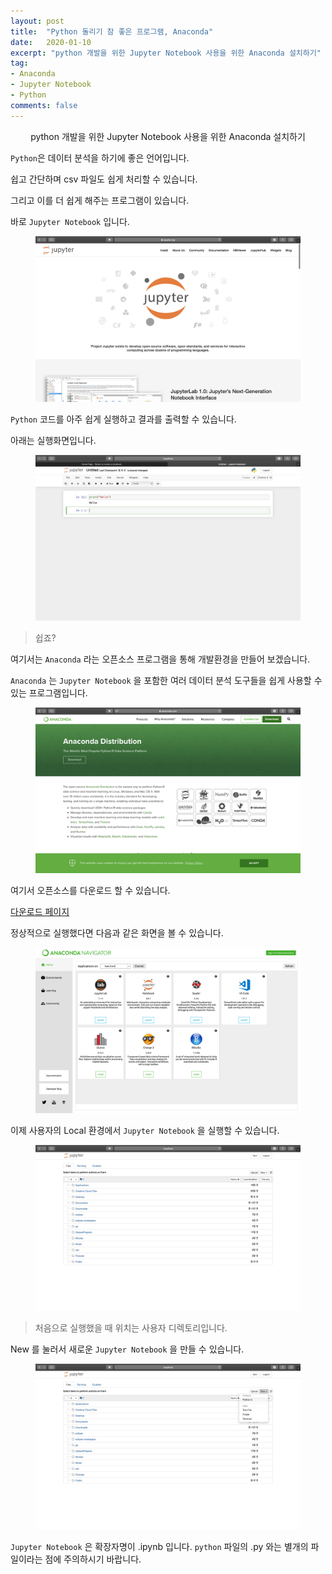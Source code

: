 ```yaml
---
layout: post
title:  "Python 돌리기 참 좋은 프로그램, Anaconda"
date:   2020-01-10
excerpt: "python 개발을 위한 Jupyter Notebook 사용을 위한 Anaconda 설치하기"
tag:
- Anaconda
- Jupyter Notebook
- Python
comments: false
---
```


<center>python 개발을 위한 Jupyter Notebook 사용을 위한 Anaconda 설치하기<br></center>

`Python`은 데이터 분석을 하기에 좋은 언어입니다.

쉽고 간단하며 csv 파일도 쉽게 처리할 수 있습니다.

그리고 이를 더 쉽게 해주는 프로그램이 있습니다.

바로 `Jupyter Notebook` 입니다.

<figure>
  <a href="https://jupyter.org/index.html"><img src="https://raw.githubusercontent.com/woojin-hwang/woojin-hwang.github.io/master/_posts/img/anaconda/jupyter_notebook.png"></a>
</figure>

`Python` 코드를 아주 쉽게 실행하고 결과를 출력할 수 있습니다.

아래는 실행화면입니다.

<figure>
  <a href="https://raw.githubusercontent.com/woojin-hwang/woojin-hwang.github.io/master/_posts/img/anaconda/jupyter_notebook_print.png"><img src="https://raw.githubusercontent.com/woojin-hwang/woojin-hwang.github.io/master/_posts/img/anaconda/jupyter_notebook_print.png"></a>
</figure>

> 쉽죠?

여기서는 `Anaconda` 라는 오픈소스 프로그램을 통해 개발환경을 만들어 보겠습니다.

`Anaconda` 는 `Jupyter Notebook` 을 포함한 여러 데이터 분석 도구들을 쉽게 사용할 수 있는 프로그램입니다.

<figure>
  <a href="https://www.anaconda.com/distribution/"><img src="https://raw.githubusercontent.com/woojin-hwang/woojin-hwang.github.io/master/_posts/img/anaconda/anaconda.png"></a>
</figure>

여기서 오픈소스를 다운로드 할 수 있습니다.

[다운로드 페이지](https://www.anaconda.com/distribution/)

정상적으로 실행했다면 다음과 같은 화면을 볼 수 있습니다.

<figure>
  <a href="https://raw.githubusercontent.com/woojin-hwang/woojin-hwang.github.io/master/_posts/img/anaconda/anaconda_home.png"><img src="https://raw.githubusercontent.com/woojin-hwang/woojin-hwang.github.io/master/_posts/img/anaconda/anaconda_home.png"></a>
</figure>

이제 사용자의 Local 환경에서 `Jupyter Notebook` 을 실행할 수 있습니다.

<figure>
  <a href="https://raw.githubusercontent.com/woojin-hwang/woojin-hwang.github.io/master/_posts/img/anaconda/jupyter_notebook_home.png"><img src="https://raw.githubusercontent.com/woojin-hwang/woojin-hwang.github.io/master/_posts/img/anaconda/jupyter_notebook_home.png"></a>
</figure>

> 처음으로 실행했을 때 위치는 사용자 디렉토리입니다.

New 를 눌러서 새로운 `Jupyter Notebook` 을 만들 수 있습니다.

<figure>
  <a href="https://raw.githubusercontent.com/woojin-hwang/woojin-hwang.github.io/master/_posts/img/anaconda/jupyter_notebook_new.png"><img src="https://raw.githubusercontent.com/woojin-hwang/woojin-hwang.github.io/master/_posts/img/anaconda/jupyter_notebook_new.png"></a>
</figure>

`Jupyter Notebook` 은 확장자명이 .ipynb 입니다. `python` 파일의 .py 와는 별개의 파일이라는 점에 주의하시기 바랍니다.
